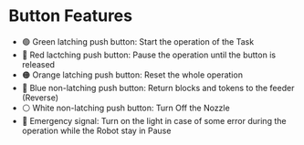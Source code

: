 # Button Features
- 🟢 Green latching push button: Start the operation of the Task
- 🔴 Red lactching push button: Pause the operation until the button is released
- 🟠 Orange latching push button: Reset the whole operation
- 🔵 Blue non-latching push button: Return blocks and tokens to the feeder (Reverse)
- ⚪ White non-latching push button: Turn Off the Nozzle
- 🚫 Emergency signal: Turn on the light in case of some error during the operation while the Robot stay in Pause
